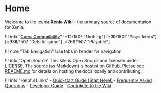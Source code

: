 # Home

Welcome to the :xenia:**Xenia Wiki** - the primary source of documentation for Xenia.

!!! info "[Game Compatibility](https://github.com/xenia-project/game-compatibility/issues)"
    [=12/1507 "Nothing"]
    [=39/1507 "Plays Intros"]
    [=936/1507 "Gets In-game"]
    [=266/1507 "Playable"]

!!! note "Tab Navigation"
    Use tabs in header for navigation

!!! info "Open Source"
    This site is Open Source and licensed under LICENSE. <!--- https://github.com/xenia-project/wiki/issues/1 --->
    The source (as Markdown) is [hosted on GitHub](https://github.com/xenia-project/wiki).
    Please see [README.md](https://github.com/xenia-project/wiki/blob/master/README.md) for details on hosting the docs locally and contributing.

!!! info "Helpful Links"
    - [Quickstart Guide (Start Here!)](faq/quickstart/)
    - [Frequently Asked Questions](faq/)
    - [Developer Guide](development/)
    - [Contribute to the Wiki](meta/contributing.md)

